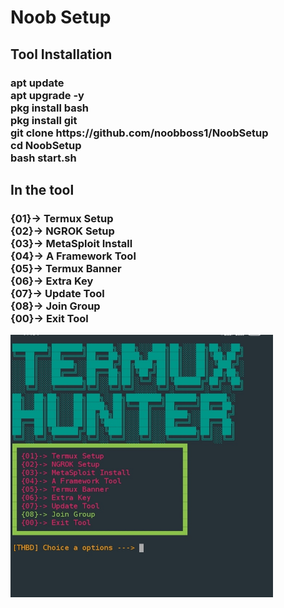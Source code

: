 <h1>Noob Setup</h1>

<h2>Tool Installation</h2>

<h3>apt update<br>apt upgrade -y<br>pkg install bash<br>pkg install git<br>git clone https://github.com/noobboss1/NoobSetup<br>cd NoobSetup<br>bash start.sh</h3>

<h2>In the tool</h2>

<h3>{01}-> Termux Setup<br>{02}-> NGROK Setup<br>{03}-> MetaSploit Install<br>{04}-> A Framework Tool<br>{05}-> Termux Banner<br>{06}-> Extra Key<br>{07}-> Update Tool<br>{08}-> Join Group<br>{00}-> Exit Tool</h3>
<img src="ss.jpg" alt="ss" width=420 height=420>

